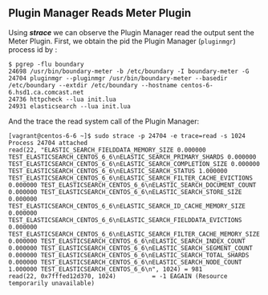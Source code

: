 ## Plugin Manager Reads Meter Plugin

Using ___strace___ we can observe the Plugin Manager read the output sent the Meter Plugin. First, we obtain the pid the
Plugin Manager (`pluginmgr`) process id by :

```
$ pgrep -flu boundary
24698 /usr/bin/boundary-meter -b /etc/boundary -I boundary-meter -G
24704 pluginmgr --pluginmgr /usr/bin/boundary-meter --basedir /etc/boundary --extdir /etc/boundary --hostname centos-6-6.hsd1.ca.comcast.net
24736 httpcheck --lua init.lua
24931 elasticsearch --lua init.lua
```

And the trace the read system call of the Plugin Manager:

```
[vagrant@centos-6-6 ~]$ sudo strace -p 24704 -e trace=read -s 1024
Process 24704 attached
read(22, "ELASTIC_SEARCH_FIELDDATA_MEMORY_SIZE 0.000000 TEST_ELASTICSEARCH_CENTOS_6_6\nELASTIC_SEARCH_PRIMARY_SHARDS 0.000000 TEST_ELASTICSEARCH_CENTOS_6_6\nELASTIC_SEARCH_COMPLETION_SIZE 0.000000 TEST_ELASTICSEARCH_CENTOS_6_6\nELASTIC_SEARCH_STATUS 1.000000 TEST_ELASTICSEARCH_CENTOS_6_6\nELASTIC_SEARCH_FILTER_CACHE_EVICTIONS 0.000000 TEST_ELASTICSEARCH_CENTOS_6_6\nELASTIC_SEARCH_DOCUMENT_COUNT 0.000000 TEST_ELASTICSEARCH_CENTOS_6_6\nELASTIC_SEARCH_STORE_SIZE 0.000000 TEST_ELASTICSEARCH_CENTOS_6_6\nELASTIC_SEARCH_ID_CACHE_MEMORY_SIZE 0.000000 TEST_ELASTICSEARCH_CENTOS_6_6\nELASTIC_SEARCH_FIELDDATA_EVICTIONS 0.000000 TEST_ELASTICSEARCH_CENTOS_6_6\nELASTIC_SEARCH_FILTER_CACHE_MEMORY_SIZE 0.000000 TEST_ELASTICSEARCH_CENTOS_6_6\nELASTIC_SEARCH_INDEX_COUNT 0.000000 TEST_ELASTICSEARCH_CENTOS_6_6\nELASTIC_SEARCH_SEGMENT_COUNT 0.000000 TEST_ELASTICSEARCH_CENTOS_6_6\nELASTIC_SEARCH_TOTAL_SHARDS 0.000000 TEST_ELASTICSEARCH_CENTOS_6_6\nELASTIC_SEARCH_NODE_COUNT 1.000000 TEST_ELASTICSEARCH_CENTOS_6_6\n", 1024) = 981
read(22, 0x7fffed12d370, 1024)          = -1 EAGAIN (Resource temporarily unavailable)
```
